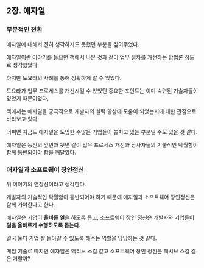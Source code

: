 ## 2장. 애자일

### 부분적인 전환

애자일에 대해서 전혀 생각하지도 못했던 부분을 짚어주었다. 

애자일이란 이야기를 들으면 책에서 나온 것과 같이 업무 절차를 개선하는 방법론 정도로 생각했었다.

하지만 도요타의 사례를 통해 정확하게 알 수 있었다. 

도요타가 업무 프로세스를 개선시킬 수 있었던 중요한 포인트는 이미 숙련된 기술자들이 있었기 때문이었다.

책에서는 애자일을 궁극적으로 개발자의 실력 향상에 도움이 되었는지에 대한 관점으로 바라보고 있다.

어쩌면 지금도 애자일을 도입한 수많은 기업들이 놓치고 있는 부분일 수도 있을 것 같다.

애자일은 동전의 앞면과 뒷면 같이 업무 프로세스 개선과 당사자들의 기술적인 탁월함이 함께 동반되어야 함을 깨달았다.

### 애자일과 소프트웨어 장인정신

위 이야기의 연장선이라고 생각한다.

개발자의 기술적인 탁월함이 동반되어야 하기 때문에 애자일과 소프트웨어 장인정신은 함께 가야한다고 한다.

애자일은 기업이 **올바른 일**을 하도록 돕고, 소프트웨어 장인 정신은 개발자와 기업들이 **일을 올바르게 수행하도록 돕는다.**

결국 둘다 기업 잘 돌아갈 수 있도록 해주는 역할을 담당하는 것 같다.

게임 기술로 따지면 애자일은 액티브 스킬 같고 소프트웨어 장인 정신은 패시브 스킬 같은 거랄까?